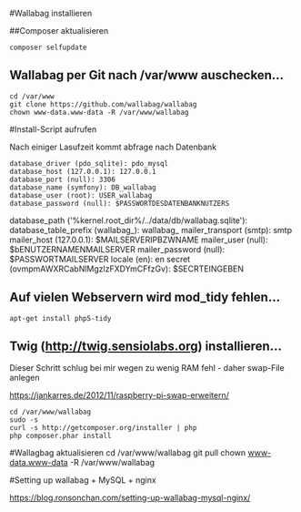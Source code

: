 #Wallabag installieren

##Composer aktualisieren

    composer selfupdate    

## Wallabag per Git nach /var/www auschecken...
    cd /var/www
    git clone https://github.com/wallabag/wallabag
    chown www-data.www-data -R /var/www/wallabag

#Install-Script aufrufen

Nach einiger Lasufzeit kommt abfrage nach Datenbank

    database_driver (pdo_sqlite): pdo_mysql
    database_host (127.0.0.1): 127.0.0.1
    database_port (null): 3306
    database_name (symfony): DB_wallabag
    database_user (root): USER_wallabag
    database_password (null): $PASSWORTDESDATENBANKNUTZERS
 database_path ('%kernel.root_dir%/../data/db/wallabag.sqlite'):
 database_table_prefix (wallabag_): wallabag_
 mailer_transport (smtp): smtp
 mailer_host (127.0.0.1): $MAILSERVERIPBZWNAME
 mailer_user (null): $bENUTZERNAMENMAILSERVER
 mailer_password (null): $PASSWORTMAILSERVER
 locale (en): en
 secret (ovmpmAWXRCabNlMgzlzFXDYmCFfzGv): $SECRTEINGEBEN


## Auf vielen Webservern wird mod_tidy fehlen...
    apt-get install php5-tidy

## Twig (http://twig.sensiolabs.org) installieren...

Dieser Schritt schlug bei mir wegen zu wenig RAM fehl - daher swap-File anlegen

https://jankarres.de/2012/11/raspberry-pi-swap-erweitern/

    cd /var/www/wallabag
    sudo -s
    curl -s http://getcomposer.org/installer | php
    php composer.phar install





#Wallagbag aktualisieren
    cd /var/www/wallabag
    git pull
    chown www-data.www-data -R /var/www/wallabag

#Setting up wallabag + MySQL + nginx

https://blog.ronsonchan.com/setting-up-wallabag-mysql-nginx/
